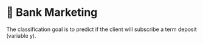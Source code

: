 # 🏦 Bank Marketing
The classification goal is to predict if the client will subscribe a term deposit (variable y).
